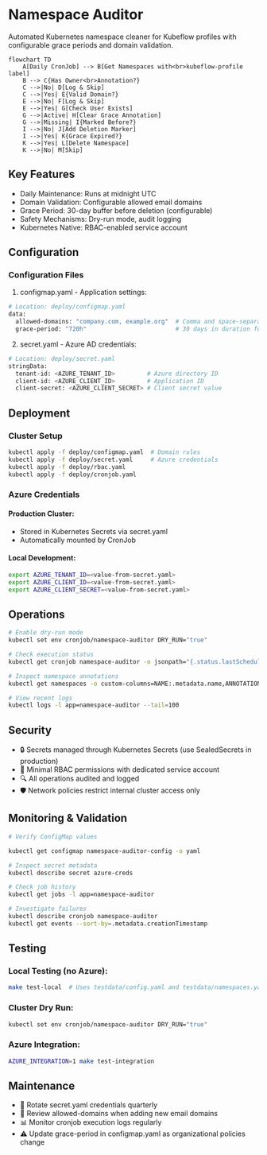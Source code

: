 # Namespace Auditor

Automated Kubernetes namespace cleaner for Kubeflow profiles with configurable grace periods and domain validation.

```mermaid
flowchart TD
    A[Daily CronJob] --> B[Get Namespaces with<br>kubeflow-profile label]
    B --> C{Has Owner<br>Annotation?}
    C -->|No| D[Log & Skip]
    C -->|Yes| E{Valid Domain?}
    E -->|No| F[Log & Skip]
    E -->|Yes| G[Check User Exists]
    G -->|Active| H[Clear Grace Annotation]
    G -->|Missing| I{Marked Before?}
    I -->|No| J[Add Deletion Marker]
    I -->|Yes| K{Grace Expired?}
    K -->|Yes| L[Delete Namespace]
    K -->|No| M[Skip]
```

## Key Features

- Daily Maintenance: Runs at midnight UTC
- Domain Validation: Configurable allowed email domains
- Grace Period: 30-day buffer before deletion (configurable)
- Safety Mechanisms: Dry-run mode, audit logging
- Kubernetes Native: RBAC-enabled service account

## Configuration

### Configuration Files

1. configmap.yaml - Application settings:

``` bash
# Location: deploy/configmap.yaml
data:
  allowed-domains: "company.com, example.org"  # Comma and space-separated list
  grace-period: "720h"                         # 30 days in duration format
```

2. secret.yaml - Azure AD credentials:

``` bash
# Location: deploy/secret.yaml
stringData:
  tenant-id: <AZURE_TENANT_ID>         # Azure directory ID
  client-id: <AZURE_CLIENT_ID>         # Application ID
  client-secret: <AZURE_CLIENT_SECRET> # Client secret value
```

## Deployment

### Cluster Setup

``` bash
kubectl apply -f deploy/configmap.yaml  # Domain rules
kubectl apply -f deploy/secret.yaml     # Azure credentials
kubectl apply -f deploy/rbac.yaml
kubectl apply -f deploy/cronjob.yaml
```

### Azure Credentials

#### Production Cluster:

- Stored in Kubernetes Secrets via secret.yaml
- Automatically mounted by CronJob

#### Local Development:

``` bash
export AZURE_TENANT_ID=<value-from-secret.yaml>
export AZURE_CLIENT_ID=<value-from-secret.yaml>
export AZURE_CLIENT_SECRET=<value-from-secret.yaml>
```

## Operations

``` bash
# Enable dry-run mode
kubectl set env cronjob/namespace-auditor DRY_RUN="true"

# Check execution status
kubectl get cronjob namespace-auditor -o jsonpath="{.status.lastScheduleTime}"

# Inspect namespace annotations
kubectl get namespaces -o custom-columns=NAME:.metadata.name,ANNOTATIONS:.metadata.annotations

# View recent logs
kubectl logs -l app=namespace-auditor --tail=100
```

## Security

- 🔒 Secrets managed through Kubernetes Secrets (use SealedSecrets in production)
- 🔐 Minimal RBAC permissions with dedicated service account
- 🔍 All operations audited and logged
- 🛡️ Network policies restrict internal cluster access only

## Monitoring & Validation

``` bash
# Verify ConfigMap values

kubectl get configmap namespace-auditor-config -o yaml

# Inspect secret metadata
kubectl describe secret azure-creds

# Check job history
kubectl get jobs -l app=namespace-auditor

# Investigate failures
kubectl describe cronjob namespace-auditor
kubectl get events --sort-by=.metadata.creationTimestamp
```

## Testing

### Local Testing (no Azure):

``` bash
make test-local  # Uses testdata/config.yaml and testdata/namespaces.yaml
```

### Cluster Dry Run:

``` bash
kubectl set env cronjob/namespace-auditor DRY_RUN="true"
```

### Azure Integration:

``` bash
AZURE_INTEGRATION=1 make test-integration
```

## Maintenance

- 🔄 Rotate secret.yaml credentials quarterly
- 📆 Review allowed-domains when adding new email domains
- 📊 Monitor cronjob execution logs regularly
- ⚠️ Update grace-period in configmap.yaml as organizational policies change
